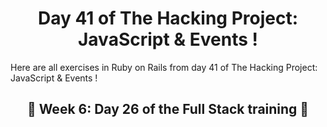 <h1 align="center">Day 41 of The Hacking Project: JavaScript & Events !</h1>

Here are all exercises in Ruby on Rails from day 41 of The Hacking Project: JavaScript & Events !

<h2 align="center">🎉 Week 6: Day 26 of the Full Stack training 🎉</h2>